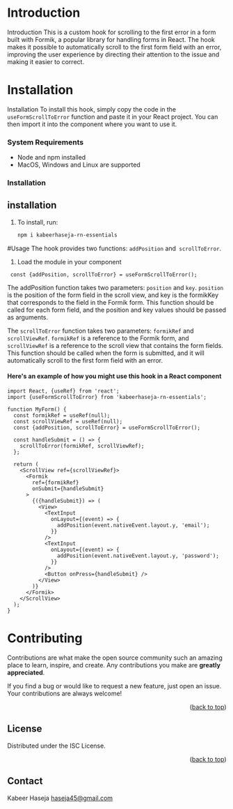 # Introduction
Introduction
This is a custom hook for scrolling to the first error in a form built with Formik, a popular library for handling forms in React. The hook makes it possible to automatically scroll to the first form field with an error, improving the user experience by directing their attention to the issue and making it easier to correct.
# Installation

Installation
To install this hook, simply copy the code in the `useFormScrollToError` function and paste it in your React project. You can then import it into the component where you want to use it.
### System Requirements

* Node and npm installed
* MacOS, Windows and Linux are supported

### Installation


## installation
1. To install, run:
   ```sh
   npm i kabeerhaseja-rn-essentials
   ```

#Usage
The hook provides two functions: `addPosition` and` scrollToError`.
1. Load the module in your component
```ssh
 const {addPosition, scrollToError} = useFormScrollToError();
```

The addPosition function takes two parameters: `position` and `key`. `position` is the position of the form field in the scroll view, and key is the formikKey that corresponds to the field in the Formik form. This function should be called for each form field, and the position and key values should be passed as arguments.

The `scrollToError` function takes two parameters: `formikRef` and `scrollViewRef`. `formikRef` is a reference to the Formik form, and `scrollViewRef` is a reference to the scroll view that contains the form fields. This function should be called when the form is submitted, and it will automatically scroll to the first form field with an error.

#### **Here's an example of how you might use this hook in a React component**

```
import React, {useRef} from 'react';
import {useFormScrollToError} from 'kabeerhaseja-rn-essentials';

function MyForm() {
  const formikRef = useRef(null);
  const scrollViewRef = useRef(null);
  const {addPosition, scrollToError} = useFormScrollToError();

  const handleSubmit = () => {
    scrollToError(formikRef, scrollViewRef);
  };

  return (
    <ScrollView ref={scrollViewRef}>
      <Formik
        ref={formikRef}
        onSubmit={handleSubmit}
      >
        {({handleSubmit}) => (
          <View>
            <TextInput
              onLayout={(event) => {
                addPosition(event.nativeEvent.layout.y, 'email');
              }}
            />
            <TextInput
              onLayout={(event) => {
                addPosition(event.nativeEvent.layout.y, 'password');
              }}
            />
            <Button onPress={handleSubmit} />
          </View>
        )}
      </Formik>
    </ScrollView>
  );
}

```
# Contributing

Contributions are what make the open source community such an amazing place to learn, inspire, and create. Any contributions you make are **greatly appreciated**.

If you find a bug or would like to request a new feature, just open an issue. Your contributions are always welcome!

<p align="right">(<a href="#top">back to top</a>)</p>


## License

Distributed under the ISC License.

<p align="right">(<a href="#top">back to top</a>)</p>

## Contact

Kabeer Haseja haseja45@gmail.com


